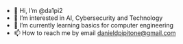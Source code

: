 - 👋 Hi, I’m @da1pi2
- 👀 I’m interested in AI, Cybersecurity and Technology
- 🌱 I’m currently learning basics for computer engineering
- 📫 How to reach me by email danieldpipitone@gmail.com

<!---
da1pi2/da1pi2 is a ✨ special ✨ repository because its `README.md` (this file) appears on your GitHub profile.
You can click the Preview link to take a look at your changes.
--->
